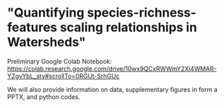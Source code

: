 # "Quantifying species-richness-features scaling relationships in Watersheds"

Preliminary Google Colab Notebook: https://colab.research.google.com/drive/10wx9QCxRWWmY2Xi4WMAR-YZgvYbL_sty#scrollTo=0RGUt-SrhGUc


We will also provide information on data, supplementary figures in form a PPTX, and python codes.
